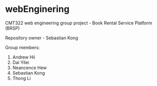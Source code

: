 # webEnginering
CMT322 web engineering group project - Book Rental Service Platform (BRSP)

Repository owner - Sebastian Kong

Group members:
1. Andrew Hii
2. Dai Yilei
3. Neancence Hew
4. Sebastian Kong
5. Thong Li





